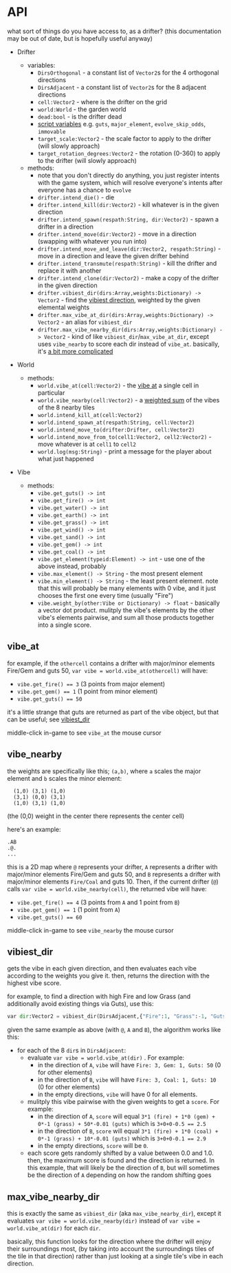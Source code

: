 # API

what sort of things do you have access to, as a drifter? (this documentation may be out of date, but is hopefully useful anyway)

* Drifter
    * variables:
        * `DirsOrthogonal` - a constant list of `Vector2`s for the 4 orthogonal directions
        * `DirsAdjacent` - a constant list of `Vector2`s for the 8 adjacent directions
        * `cell:Vector2` - where is the drifter on the grid
        * `world:World` - the garden world
        * `dead:bool` - is the drifter dead
        * [script variables](./tutorial.md) e.g. `guts`, `major_element`, `evolve_skip_odds`, `immovable`
        * `target_scale:Vector2` - the scale factor to apply to the drifter (will slowly approach)
        * `target_rotation_degrees:Vector2` - the rotation (0-360) to apply to the drifter (will slowly approach)
    * methods:
        * note that you don't directly do anything, you just register intents with the game system, which will resolve everyone's intents after everyone has a chance to `evolve`
        * `drifter.intend_die()` - die
        * `drifter.intend_kill(dir:Vector2)` - kill whatever is in the given direction
        * `drifter.intend_spawn(respath:String, dir:Vector2)` - spawn a drifter in a direction
        * `drifter.intend_move(dir:Vector2)` - move in a direction (swapping with whatever you run into)
        * `drifter.intend_move_and_leave(dir:Vector2, respath:String)` - move in a direction and leave the given drifter behind
        * `drifter.intend_transmute(respath:String)` - kill the drifter and replace it with another
        * `drifter.intend_clone(dir:Vector2)` - make a copy of the drifter in the given direction
        * `drifter.vibiest_dir(dirs:Array,weights:Dictionary) -> Vector2` - find the [vibiest direction](#vibiest_dir), weighted by the given elemental weights
        * `drifter.max_vibe_at_dir(dirs:Array,weights:Dictionary) -> Vector2` - an alias for `vibiest_dir`
        * `drifter.max_vibe_nearby_dir(dirs:Array,weights:Dictionary) -> Vector2` - kind of like `vibiest_dir`/`max_vibe_at_dir`, except uses `vibe_nearby` to score each dir instead of `vibe_at`. basically, it's [a bit more complicated](#max_vibe_nearby_dir)

* World
    * methods:
        * `world.vibe_at(cell:Vector2)` - the [vibe at](#vibe_at) a single cell in particular
        * `world.vibe_nearby(cell:Vector2)` - a [weighted sum](#vibe_nearby) of the vibes of the 8 nearby tiles
        * `world.intend_kill_at(cell:Vector2)`
        * `world.intend_spawn_at(respath:String, cell:Vector2)`
        * `world.intend_move_to(drifter:Drifter, cell:Vector2)`
        * `world.intend_move_from_to(cell1:Vector2, cell2:Vector2)` - move whatever is at `cell1` to `cell2`
        * `world.log(msg:String)` - print a message for the player about what just happened
* Vibe
    * methods:
        * `vibe.get_guts() -> int`
        * `vibe.get_fire() -> int`
        * `vibe.get_water() -> int`
        * `vibe.get_earth() -> int`
        * `vibe.get_grass() -> int`
        * `vibe.get_wind() -> int`
        * `vibe.get_sand() -> int`
        * `vibe.get_gem() -> int`
        * `vibe.get_coal() -> int`
        * `vibe.get_element(typeid:Element) -> int` - use one of the above instead, probably
        * `vibe.max_element() -> String` - the most present element
        * `vibe.min_element() -> String` - the least present element. note that this will probably be many elements with 0 vibe, and it just chooses the first one every time (usually "Fire")
        * `vibe.weight_by(other:Vibe or Dictionary) -> float` - basically a vector dot product. mulitply the vibe's elements by the other vibe's elements pairwise, and sum all those products together into a single score.

## vibe_at

for example, if the `othercell` contains a drifter with major/minor elements Fire/Gem and guts 50, `var vibe = world.vibe_at(othercell)` will have:
* `vibe.get_fire() == 3` (3 points from major element)
* `vibe.get_gem() == 1` (1 point from minor element)
* `vibe.get_guts() == 50`

it's a little strange that guts are returned as part of the vibe object, but that can be useful; see [vibiest_dir](#vibiest_dir)

middle-click in-game to see `vibe_at` the mouse cursor

## vibe_nearby

the weights are specifically like this; `(a,b)`, where `a` scales the major element and `b` scales the minor element:
```
  (1,0) (3,1) (1,0)
  (3,1) (0,0) (3,1)
  (1,0) (3,1) (1,0)
```
(the (0,0) weight in the center there represents the center cell)

here's an example:
```
.AB
.@.
...
```

this is a 2D map where `@` represents your drifter, `A` represents a drifter with major/minor elements Fire/Gem and guts 50, and `B` represents a drifter with major/minor elements `Fire/Coal` and guts 10. Then, if the current drifter (`@`) calls `var vibe = world.vibe_nearby(cell)`, the returned vibe will have:
* `vibe.get_fire() == 4` (3 points from `A` and 1 point from `B`)
* `vibe.get_gem() == 1` (1 point from `A`)
* `vibe.get_guts() == 60`

middle-click in-game to see `vibe_nearby` the mouse cursor

## vibiest_dir

gets the vibe in each given direction, and then evaluates each vibe according to the weights you give it. then, returns the direction with the highest vibe score.

for example, to find a direction with high Fire and low Grass (and additionally avoid existing things via Guts), use this:

```python
var dir:Vector2 = vibiest_dir(DirsAdjacent,{"Fire":1, "Grass":-1, "Guts":-0.01})
```

given the same example as above (with `@`, `A` and `B`), the algorithm works like this:
* for each of the 8 `dir`s in `DirsAdjacent`:
    * evaluate `var vibe = world.vibe_at(dir)` . For example:
        * in the direction of `A`, `vibe` will have `Fire: 3, Gem: 1, Guts: 50` (0 for other elements)
        * in the direction of `B`, `vibe` will have `Fire: 3, Coal: 1, Guts: 10` (0 for other elements)
        * in the empty directions, `vibe` will have 0 for all elements.
    * mulitply this vibe pairwise with the given weights to get a `score`. For example:
        * in the direction of `A`, `score` will equal `3*1 (fire) + 1*0 (gem) + 0*-1 (grass) + 50*-0.01 (guts)` which is `3+0+0-0.5 == 2.5`
        * in the direction of `B`, `score` will equal `3*1 (fire) + 1*0 (coal) + 0*-1 (grass) + 10*-0.01 (guts)` which is `3+0+0-0.1 == 2.9`
        * in the empty directions, `score` will be `0`.
    * each score gets randomly shifted by a value between 0.0 and 1.0. then, the maximum score is found and the direction is returned. In this example, that will likely be the direction of `B`, but will sometimes be the direction of `A` depending on how the random shifting goes

## max_vibe_nearby_dir

this is exactly the same as `vibiest_dir` (aka `max_vibe_nearby_dir`), except it evaluates `var vibe = world.vibe_nearby(dir)` instead of `var vibe = world.vibe_at(dir)` for each `dir`.

basically, this function looks for the direction where the drifter will enjoy their surroundings most, (by taking into account the surroundings tiles of the tile in that direction) rather than just looking at a single tile's vibe in each direction.
